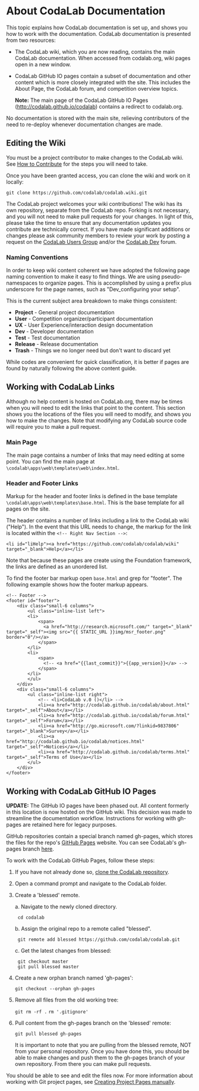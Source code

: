 # About CodaLab Documentation
This topic explains how CodaLab documentation is set up, and shows you how to work with the documentation. CodaLab documentation is presented from two resources:
- The CodaLab wiki, which you are now reading, contains the main CodaLab documentation. When accessed from codalab.org, wiki pages open in a new window.
- CodaLab GitHub IO pages contain a subset of documentation and other content which is more closely integrated with the site. This includes the About Page, the CodaLab forum, and competition overview topics.

    **Note:** The main page of the CodaLab GitHub IO Pages (http://codalab.github.io/codalab) contains a redirect to codalab.org.

No documentation is stored with the main site, relieving contributors of the need to re-deploy whenever documentation changes are made.

## Editing the Wiki
You must be a project contributor to make changes to the CodaLab wiki. See [How to Contribute](https://github.com/codalab/codalab/wiki/Dev_How-to-Contribute) for the steps you will need to take.

Once you have been granted access, you can clone the wiki and work on it locally:

    git clone https://github.com/codalab/codalab.wiki.git

The CodaLab project welcomes your wiki contributions! The wiki has its own repository, separate from the CodaLab repo. Forking is not necessary, and you will not need to make pull requests for your changes. In light of this, please take the time to ensure that any documentation updates you contribute are technically correct. If you have made significant additions or changes please ask community members to review your work by posting a request on the [CodaLab Users Group](http://codalab.github.io/codalab/forum.html) and/or the [CodaLab Dev](https://groups.google.com/forum/#!forum/codalabdev) forum. 

### Naming Conventions
In order to keep wiki content coherent we have adopted the following page naming convention to make it easy to find things. We are using pseudo-namespaces to organize pages. This is accomplished by using a prefix plus underscore for the page names, such as "Dev_configuring your setup".

This is the current subject area breakdown to make things consistent:

* **Project** - General project documentation
* **User** - Competition organizer/participant documentation
* **UX** - User Experience/interaction design documentation
* **Dev** - Developer documentation
* **Test** - Test documentation
* **Release** -  Release documentation
* **Trash** - Things we no longer need but don't want to discard yet

While codes are convenient for quick classification, it is better if pages are found by naturally following the above content guide.

## Working with CodaLab Links
Although no help content is hosted on CodaLab.org, there may be times when you will need to edit the links that point to the content. This section shows you the locations of the files you will need to modify, and shows you how to make the changes. Note that modifying any CodaLab source code will require you to make a pull request.

### Main Page
The main page contains a number of links that may need editing at some point. You can find the main page at `\codalab\apps\web\templates\web\index.html`.

### Header and Footer Links
Markup for the header and footer links is defined in the base template `\codalab\apps\web\templates\base.html`. This is the base template for all pages on the site. 

The header contains a number of links including a link to the CodaLab wiki ("Help"). In the event that this URL needs to change, the markup for the link is located within the `<!-- Right Nav Section -->`:

```
<li id="liHelp"><a href="https://github.com/codalab/codalab/wiki" target="_blank">Help</a></li>
``` 

Note that because these pages are create using the Foundation framework, the links are defined as an unordered list.

To find the footer bar markup open `base.html` and grep for "footer". The following example shows how the footer markup appears.

```
<!-- Footer -->
<footer id="footer">
    <div class="small-6 columns">
        <ul class="inline-list left">            
        <li>   
            <span>
              <a href="http://research.microsoft.com/" target="_blank" target="_self"><img src="{{ STATIC_URL }}img/msr_footer.png" border="0"/></a>
            </span>
        </li>
        <li>   
            <span>
              <!-- <a href="{{last_commit}}">{{app_version}}</a> -->
            </span>
        </li>
        </ul>
    </div>
    <div class="small-6 columns">
        <ul class="inline-list right">
            <!-- <li>CodaLab v.0 ()</li> -->
            <li><a href="http://codalab.github.io/codalab/about.html" target="_self">About</a></li>
            <li><a href="http://codalab.github.io/codalab/forum.html" target="_self">Forum</a></li>
            <li><a href="http://go.microsoft.com/?linkid=9837806" target="_blank">Survey</a></li>
            <li><a href="http://codalab.github.io/codalab/notices.html" target="_self">Notices</a></li>
            <li><a href="http://codalab.github.io/codalab/terms.html" target="_self">Terms of Use</a></li>
        </ul>
    </div>
</footer>
```

## Working with CodaLab GitHub IO Pages
**UPDATE:** The GitHub IO pages have been phased out. All content formerly in this location is now hosted on the GitHub wiki. This decision was made to streamline the documentation workflow. Instructions for working with gh-pages are retained here for legacy purposes.

GitHub repositories contain a special branch named gh-pages, which stores the files for the repo's [GitHub Pages](https://pages.github.com/) website. You can see CodaLab's gh-pages branch [here](https://github.com/codalab/codalab/tree/gh-pages).

To work with the CodaLab GitHub Pages, follow these steps:

1. If you have not already done so, [clone the CodaLab repository](https://github.com/codalab/codalab/wiki/Dev_Configure-Codalab-For-Development#get-the-source-code).
1. Open a command prompt and navigate to the CodaLab folder.
1. Create a 'blessed' remote.
    
    a. Navigate to the newly cloned directory.

        cd codalab

    b. Assign the original repo to a remote called "blessed".

        git remote add blessed https://github.com/codalab/codalab.git

    c. Get the latest changes from blessed:

        git checkout master
        git pull blessed master

1. Create a new orphan branch named 'gh-pages':

    `git checkout --orphan gh-pages`

1. Remove all files from the old working tree:

    `git rm -rf .`
    `rm '.gitignore'`

1. Pull content from the gh-pages branch on the 'blessed' remote:

    `git pull blessed gh-pages`

    It is important to note that you are pulling from the blessed remote, NOT from your personal repository. Once you have done this, you should be able to make changes and push them to the gh-pages branch of your own repository. From there you can make pull requests.

You should be able to see and edit the files now. For more information about working with Git project pages, see [Creating Project Pages manually](https://help.github.com/articles/creating-project-pages-manually).